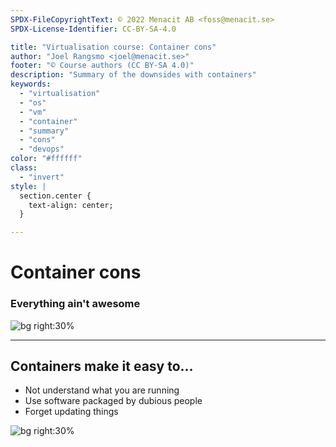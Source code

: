 ```yaml
---
SPDX-FileCopyrightText: © 2022 Menacit AB <foss@menacit.se>
SPDX-License-Identifier: CC-BY-SA-4.0

title: "Virtualisation course: Container cons"
author: "Joel Rangsmo <joel@menacit.se>"
footer: "© Course authors (CC BY-SA 4.0)"
description: "Summary of the downsides with containers"
keywords:
  - "virtualisation"
  - "os"
  - "vm"
  - "container"
  - "summary"
  - "cons"
  - "devops"
color: "#ffffff"
class:
  - "invert"
style: |
  section.center {
    text-align: center;
  }

---
```

<!-- _footer: "© Course authors (CC BY-SA 4.0) - Image: © Shannon Kringen (CC BY 2.0)" -->
# Container cons
### Everything ain't awesome

![bg right:30%](images/27-turtles.jpg)

---
<!-- _footer: "© Course authors (CC BY-SA 4.0) - Image: © Dennis van Zuijlekom (CC BY-SA 2.0)" -->
## Containers make it easy to...
- Not understand what you are running
- Use software packaged by dubious people
- Forget updating things

![bg right:30%](images/27-cd_macro.jpg)

